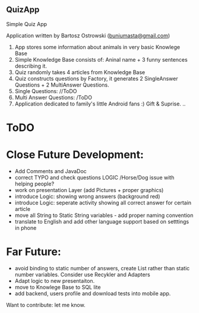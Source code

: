 ## QuizApp
Simple Quiz App

Application written by Bartosz Ostrowski (buniumasta@gmail.com)

1) App stores some information about animals in very basic Knowlege Base
2) Simple Knowledge Base consists of:  Aninal name + 3 funny sentences describing it.
3) Quiz randomly takes 4 articles from Knowledge Base
4) Quiz constructs questions by Factory, it generates 2 SingleAnswer Questions + 2 MultiAnswer Questions.
5) Single Questions: //ToDO
6) Multi Answer Questions: /ToDO
7) Application dedicated to family's little Android fans :) Gift & Suprise.
..

# ToDO
# Close Future Development:
 - Add Comments and JavaDoc 
 - correct TYPO and check questions LOGIC /Horse/Dog issue with helping people?
 - work on presentation Layer (add Pictures + proper graphics)
 - introduce Logic: showing wrong answers (background red)
 - introduce Logic: seperate activity showing all correct answer for certain article
 - move all String to Static String variables - add proper naming convention
 - translate to English and add other language support based on setttings in phone
 

# Far Future: 
 - avoid binding to static number of answers, create List rather than static number variables. Consider use Recykler and Adapters
 - Adapt logic to new presentaiton.
 - move to Knowlege Base to SQL lite
 - add backend, users profile and download tests into mobile app.
 
 Want to contribute: let me know.
